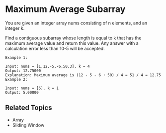 # Maximum Average Subarray

You are given an integer array nums consisting of n elements, and an integer k.

Find a contiguous subarray whose length is equal to k that has the maximum average value and return this value. Any
answer with a calculation error less than 10-5 will be accepted.

```plain
Example 1:

Input: nums = [1,12,-5,-6,50,3], k = 4
Output: 12.75000
Explanation: Maximum average is (12 - 5 - 6 + 50) / 4 = 51 / 4 = 12.75
Example 2:

Input: nums = [5], k = 1
Output: 5.00000
```

## Related Topics

- Array
- Sliding Window
